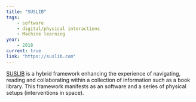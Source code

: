```yaml
---
title: "SUSLIB"
tags:
    - software
    - digital/physical interactions
    - Machine learning
year:
    - 2018
current: true
link: "https://suslib.com"
---
```

[SUSLIB](https://suslib.com) is a hybrid framework enhancing the experience of navigating, reading and collaborating within a collection of information such as a book library. This framework manifests as an software and a series of physical setups (interventions in space).